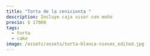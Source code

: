 ```yaml
---
title: "Torta de la cenicienta "
description: Incluye caja visor con moño
precio: $ 17000
tags:
  - torta
  - cake
image: /assets/assets/torta-blanca-nieves_edited.jpg
---
```

